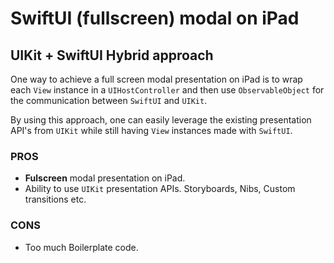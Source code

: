 
# SwiftUI (fullscreen) modal on iPad
## UIKit + SwiftUI Hybrid approach

One way to achieve a full screen modal presentation on iPad is to wrap each `View` instance in a `UIHostController` and then use `ObservableObject` for the communication between `SwiftUI` and `UIKit`.

By using this approach, one can easily leverage the existing presentation API's from `UIKit` while still having `View` instances made with `SwiftUI`.

### PROS
* **Fulscreen** modal presentation on iPad.
* Ability to use `UIKit` presentation APIs. Storyboards, Nibs, Custom transitions etc. 

### CONS
* Too much Boilerplate code.